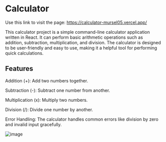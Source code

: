 # Calculator


Use this link to visit the page: https://calculator-mursel05.vercel.app/

This calculator project is a simple command-line calculator application written in React. It can perform basic arithmetic operations such as addition, subtraction, multiplication, and division. The calculator is designed to be user-friendly and easy to use, making it a helpful tool for performing quick calculations.

## Features


Addition (+): Add two numbers together.

Subtraction (-): Subtract one number from another.

Multiplication (x): Multiply two numbers.

Division (/): Divide one number by another.

Error Handling: The calculator handles common errors like division by zero and invalid input gracefully.


![image](https://github.com/Mursel05/Calculator/assets/134983247/6ef3ec6c-738c-418d-9ad0-8f56e92989ff)
